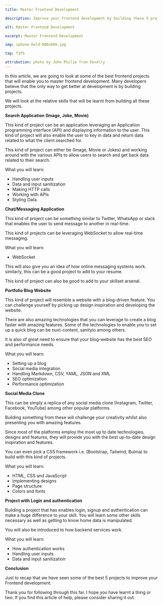 ```yaml
---
title: Master Frontend Development

description: Improve your frontend development by building these 5 projects

alt: Master Frontend Development

excerpt: Master Frontend Development

img: iphone-held-900x600.jpg

tag: TIPS

attribution: photo by John Philip from Pexelry
---
```


In this article, we are going to look at some of the best frontend projects that will enable you to master frontend development.
Many developers believe that the only way to get better at development is by building projects.

We will look at the relative skills that will be learnt from building all these projects.

**Search Application (Image, Joke, Movie)**

This kind of project can be an application leveraging an Application programming interface (API) and displaying information to the user. This kind of project will also enable the user to key in data and return data related to what the client searched for.

This kind of project can either be (Image, Movie or Jokes) and working around with the various APIs to allow users to search and get back data related to their search.

What you will learn:

- Handling user inputs
- Data and input sanitization
- Making HTTP calls
- Working with APIs
- Styling Data.

**Chat/Messaging Application**

This kind of project can be something similar to Twitter, WhatsApp or slack that enables the user to send message to another in real-time.

This kind of projects can be leveraging WebSocket to allow real-time messaging.

What you will learn:

- WebSocket

This will also give you an idea of how online messaging systems work. similarly, this can be a good project to add to your resume.

This kind of project can also be good to add to your skillset arsenal.

**Portfolio Blog Website**

This kind of project will resemble a website with a blog-driven feature. You can challenge yourself by picking up design inspiration and developing the website.

There are also amazing technologies that you can leverage to create a blog faster with amazing features. Some of the technologies to enable you to set up a quick blog can be nuxt-content, sanityio among others.

It is also of great need to ensure that your blog-website has the best SEO and performance needs.

What you will learn:

- Setting up a blog
- Social media integration
- Handling Markdown, CSV, YAML, JSON and XML
- SEO optimization
- Performance optimization

**Social Media Clone**

This can be simply a replica of any social media clone (Instagram, Twitter, Facebook, YouTube) among other popular platforms.

Building something from these will challenge your creativity whilst also presenting you with amazing features.

Since most of the platforms employ the most up to date technologies, designs and features, they will provide you with the best up-to-date design inspiration and features.

You can even pick a CSS framework i.e. (Bootstrap, Tailwind, Bulma) to build with this kind of projects.

What you will learn:

- HTML, CSS and JavaScript
- Implementing designs
- Page structure
- Colors and fonts

**Project with Login and authentication**

Building a project that has enables login, signup and authentication can make a huge difference to your skill. You will learn some other skills necessary as well as getting to know home data is manipulated.

You will also be introduced to how backend services work.

What you will learn:

- How authentication works
- Handling user inputs
- Data and input sanitization

**Conclusion**

Just to recap that we have seen some of the best 5 projects to improve your Frontend development.

Thank you for following through this far. I hope you have learnt a thing or two. If you find this article of help, please consider sharing it out.
